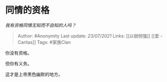 # 同情的资格
*我有资格同情无知而不自知的人吗？*

> Author: #Anonymity
Last update: *23/07/2021* 
Links: [[以弱悯强]] [[爱 - Caritas]]
Tags:  #家族Clan  



你没有资格。

但你有义务。

这才是上帝黑色幽默的地方。



